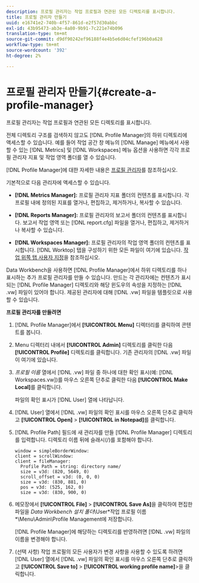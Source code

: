 ```yaml
---
description: 프로필 관리자는 작업 프로필과 연관된 모든 디렉토리를 표시합니다.
title: 프로필 관리자 만들기
uuid: e16741e2-740b-4f57-861d-e2f57d30abbc
exl-id: 43b95473-ab3e-4a80-9b91-7c221e74b096
translation-type: tm+mt
source-git-commit: d9df90242ef96188f4e4b5e6d04cfef196b0a628
workflow-type: tm+mt
source-wordcount: '392'
ht-degree: 2%

---
```


# 프로필 관리자 만들기{#create-a-profile-manager}

프로필 관리자는 작업 프로필과 연관된 모든 디렉토리를 표시합니다.

전체 디렉토리 구조를 검색하지 않고도 [!DNL Profile Manager]의 하위 디렉토리에 액세스할 수 있습니다. 예를 들어 작업 공간 창 메뉴의 [!DNL Manage] 메뉴에서 사용할 수 있는 [!DNL Metrics] 및 [!DNL Workspaces] 메뉴 옵션을 사용하면 각각 프로필 관리자 지표 및 작업 영역 폴더를 열 수 있습니다.

[!DNL Profile Manager]에 대한 자세한 내용은 [프로필 관리자](https://docs.adobe.com/content/help/en/data-workbench/using/client/ui-analysis-features/cstm-prof-files-mgrs/c-new-prof-mgrs.html)를 참조하십시오.

기본적으로 다음 관리자에 액세스할 수 있습니다.

* **[!DNL Metrics Manager]:** 프로필 관리자 지표 폴더의 컨텐츠를 표시합니다. 각 프로필 내에 정의된 지표를 열거나, 편집하고, 제거하거나, 복사할 수 있습니다.
* **[!DNL Reports Manager]:** 프로필 관리자의 보고서 폴더의 컨텐츠를 표시합니다. 보고서 작업 영역 또는 [!DNL report.cfg] 파일을 열거나, 편집하고, 제거하거나 복사할 수 있습니다.

* **[!DNL Workspaces Manager]:** 프로필 관리자의 작업 영역 폴더의 컨텐츠를 표시합니다. [!DNL Worktop] 탭을 구성하기 위한 모든 파일이 여기에 있습니다. [작업 위쪽 탭 사용자 지정](../../../../home/c-get-started/c-intf-anlys-ftrs/c-cstm-wktp-tabs/c-cstm-wktp-tabs.md)을 참조하십시오.

Data Workbench을 사용하면 [!DNL Profile Manager]에서 하위 디렉토리를 하나 표시하는 추가 프로필 관리자를 만들 수 있습니다. 만드는 각 관리자에는 컨텐츠가 표시되는 [!DNL Profile Manager] 디렉토리와 해당 윈도우의 속성을 지정하는 [!DNL .vw] 파일이 있어야 합니다. 제공된 관리자에 대해 [!DNL .vw] 파일을 템플릿으로 사용할 수 있습니다.

**프로필 관리자를 만들려면**

1. [!DNL Profile Manager]에서 **[!UICONTROL Menu]** 디렉터리를 클릭하여 콘텐트를 봅니다.
1. Menu 디렉터리 내에서 **[!UICONTROL Admin]** 디렉토리를 클릭한 다음 **[!UICONTROL Profile]** 디렉토리를 클릭합니다. 기존 관리자의 [!DNL .vw] 파일이 여기에 있습니다.
1. *프로필 이름* 열에서 [!DNL .vw] 파일 중 하나에 대한 확인 표시(예: [!DNL Workspaces.vw])를 마우스 오른쪽 단추로 클릭한 다음 **[!UICONTROL Make Local]**&#x200B;를 클릭합니다.

   파일의 확인 표시가 [!DNL User] 열에 나타납니다.

1. [!DNL User] 열에서 [!DNL .vw] 파일의 확인 표시를 마우스 오른쪽 단추로 클릭하고 **[!UICONTROL Open]** > **[!UICONTROL in Notepad]**&#x200B;를 클릭합니다.
1. [!DNL Profile Path] 필드에 새 관리자를 만들 [!DNL Profile Manager] 디렉토리를 입력합니다. 디렉토리 이름 뒤에 슬래시(/)를 포함해야 합니다.

   ```
   window = simpleBorderWindow:
   client = scrollWindow: 
   client = fileManager:
     Profile Path = string: directory name/
     size = v3d: (820, 5649, 0)
     scroll_offset = v3d: (0, 0, 0)
     size = v3d: (830, 881, 0)
     pos = v3d: (525, 162, 0)
     size = v3d: (830, 900, 0)
   ```

1. 메모장에서 **[!UICONTROL File]** > **[!UICONTROL Save As]**&#x200B;을 클릭하여 편집한 파일을 *Data Workbench 설치 폴더*\User\*작업 프로필 이름*\Menu\Admin\Profile Management에 저장합니다.

   [!DNL Profile Manager]에 해당하는 디렉토리를 반영하려면 [!DNL .vw] 파일의 이름을 변경해야 합니다.

1. (선택 사항) 작업 프로필의 모든 사용자가 변경 사항을 사용할 수 있도록 하려면 [!DNL User] 열에서 [!DNL .vw] 파일의 확인 표시를 마우스 오른쪽 단추로 클릭하고 **[!UICONTROL Save to]** > **[!UICONTROL working profile name]**>을 클릭합니다.
